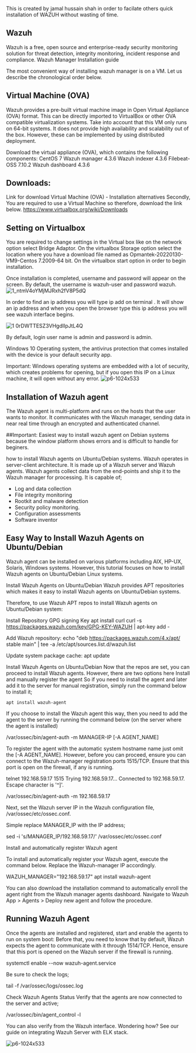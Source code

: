 This is created by jamal hussain shah in order to facilate others quick installation of WAZUH without wasting of time. 

## Wazuh 

Wazuh is a free, open source and enterprise-ready security monitoring solution for threat detection, integrity monitoring, incident response and compliance.
Wazuh Manager Installation guide

The most convenient way of installing wazuh manager  is on a VM. Let us describe the chronological order below. 

## Virtual Machine (OVA)

Wazuh provides a pre-built virtual machine image in Open Virtual Appliance (OVA) format. This can be directly imported to VirtualBox or other OVA compatible virtualization systems. Take into account that this VM only runs on 64-bit systems. It does not provide high availability and scalability out of the box. However, these can be implemented by using distributed deployment.

Download the virtual appliance (OVA), which contains the following components:
CentOS 7
Wazuh manager 4.3.6
Wazuh indexer 4.3.6
Filebeat-OSS 7.10.2
Wazuh dashboard 4.3.6

## Downloads:
Link for download Virtual Machine (OVA) - Installation alternatives
Secondly, You are required to use a Virtual Machine so therefore, download the link below. https://www.virtualbox.org/wiki/Downloads

## Setting on Virtualbox
You are required to change settings in the Virtual box like on the network option select  Bridge Adaptor.
On the virtualbox Storage option select the location where you have a download file named as Opmantek-20220130-VM9-Centos 7.2009-64 bit.
On the virtualbox start option in order to begin installation. 


Once installation is completed, username and password will appear on the screen. 
By default, the username is wazuh-user and password wazuh. 
![1_ntmV4oYMjMJRxh2fV8P5dQ](https://user-images.githubusercontent.com/95676591/184076582-8fb887bf-e10a-4440-925c-70930b3c801b.png)

In order to find an ip address you will type ip add on terminal . It will show an ip address and when you open the browser type this ip address you will see wazuh interface begins.

![1 0rDWTTESZ3VHgdlIpJtL4Q](https://user-images.githubusercontent.com/95676591/184076644-963eb974-6687-48a1-975f-9db693c690dd.png)

By default, login user name is admin and password is admin. 

Windows 10 Operating system, the antivirus protection that comes installed with the device is your default security app.

Important: Windows operating systems are embedded with a lot of security, which creates problems for opening, but if you open this IP on a Linux machine, it will open without any error.
![p6-1024x533](https://user-images.githubusercontent.com/95676591/184076780-b8012ca3-db6f-4cbc-abeb-eceb931f4c53.png)

## Installation of Wazuh agent 
The Wazuh agent is multi-platform and runs on the hosts that the user wants to monitor. It communicates with the Wazuh manager, sending data in near real time through an encrypted and authenticated channel.

##Important:
Easiest way to install wazuh agent  on Debian systems because the window  platform shows errors and is difficult to handle for beginers.  
 
how to install Wazuh agents on Ubuntu/Debian systems. Wazuh operates in server-client architecture. It is made up of a Wazuh server and Wazuh agents.
Wazuh agents collect data from the end-points and ship it to the Wazuh manager for processing. It is capable of;

* Log and data collection
* File integrity monitoring
* Rootkit and malware detection
* Security policy monitoring.
* Configuration assessments
* Software inventor

## Easy Way to Install Wazuh Agents on Ubuntu/Debian
Wazuh agent can be installed on various platforms including AIX, HP-UX, Solaris, Windows systems. However, this tutorial focuses on how to install Wazuh agents on Ubuntu/Debian Linux systems.

Install Wazuh Agents on Ubuntu/Debian
Wazuh provides APT repositories which makes it easy to install Wazuh agents on Ubuntu/Debian systems.

Therefore, to use Wazuh APT repos to install Wazuh agents on Ubuntu/Debian system:

Install Repository GPG signing Key
    apt install curl
    curl -s https://packages.wazuh.com/key/GPG-KEY-WAZUH | apt-key add -

Add Wazuh repository:
    echo "deb https://packages.wazuh.com/4.x/apt/ stable main" | tee -a /etc/apt/sources.list.d/wazuh.list

Update system package cache:
    apt update

Install Wazuh Agents on Ubuntu/Debian
Now that the repos are set, you can proceed to install Wazuh agents. However, there are two options here Install and manually register the agent
So if you need to install the agent and later add it to the server for manual registration, simply run the command below to install it;

    apt install wazuh-agent
    
If you choose to install the Wazuh agent this way, then you need to add the agent to the server by running the command below (on the server where the agent is installed)

   /var/ossec/bin/agent-auth -m MANAGER-IP [-A AGENT_NAME]

To register the agent with the automatic system hostname name just omit the [-A AGENT_NAME].
However, before you can proceed, ensure you can connect to the Wazuh-manager registration ports 1515/TCP. Ensure that this port is open on the firewall, if any is running.
    
   telnet 192.168.59.17 1515
   Trying 192.168.59.17...
   Connected to 192.168.59.17.
   Escape character is '^]'.
   
   /var/ossec/bin/agent-auth -m 192.168.59.17
   
Next, set the Wazuh server IP in the Wazuh configuration file, /var/ossec/etc/ossec.conf.

Simple replace MANAGER_IP with the IP address;

   sed -i 's/MANAGER_IP/192.168.59.17/' /var/ossec/etc/ossec.conf

Install and automatically register Wazuh agent

To install and automatically register your Wazuh agent, execute the command below. Replace the Wazuh-manager IP accordingly.

   WAZUH_MANAGER="192.168.59.17" apt install wazuh-agent
 
You can also download the installation command to automatically enroll the agent right from the Wazuh manager agents dashboard.
Navigate to Wazuh App > Agents > Deploy new agent and follow the procedure.

## Running Wazuh Agent

Once the agents are installed and registered, start and enable the agents to run on system boot:
Before that, you need to know that by default, Wazuh expects the agent to communicate with it through 1514/TCP.
Hence, ensure that this port is opened on the Wazuh server if the firewall is running.

   systemctl enable --now wazuh-agent.service

Be sure to check the logs;

   tail -f /var/ossec/logs/ossec.log

Check Wazuh Agents Status
Verify that the agents are now connected to the server and active;

   /var/ossec/bin/agent_control -l

You can also verify from the Wazuh interface. Wondering how? See our guide on integrating Wazuh Server with ELK stack.

![p6-1024x533](https://user-images.githubusercontent.com/95676591/184076912-f1fcb494-60a1-4f56-96bb-2e5c4cf8eb08.png)




